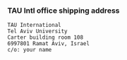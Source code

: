 ### TAU Intl office shipping address
```
TAU International
Tel Aviv University
Carter building room 108
6997801 Ramat Aviv, Israel
c/o: your name
```
